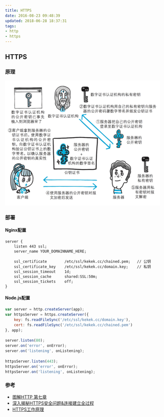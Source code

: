 ```yaml
---
title: HTTPS
date: 2016-08-23 09:48:39
updated: 2018-06-28 18:37:31
tags: 
- http
- https
---
```

## HTTPS

### 原理
![](/images/QQ20160825-1@2x.jpg)

### 部署

#### Nginx配置
``` nginx
server {
    listen 443 ssl;
    server_name YOUR_DOMAINNAME_HERE;

    ssl_certificate        /etc/ssl/kekek.cc/chained.pem;   // 公钥
    ssl_certificate_key    /etc/ssl/kekek.cc/domain.key;	// 私钥		
    ssl_session_timeout    1d;
    ssl_session_cache      shared:SSL:50m;
    ssl_session_tickets    off;
}
```

#### Node.js配置
``` javascript
var server = http.createServer(app);
var httpsServer = https.createServer({
    key: fs.readFileSync('/etc/ssl/kekek.cc/domain.key'),
    cert: fs.readFileSync('/etc/ssl/kekek.cc/chained.pem')
}, app);

server.listen(80);
server.on('error', onError);
server.on('listening', onListening);

httpsServer.listen(443);
httpsServer.on('error', onError);
httpsServer.on('listening', onListening);
```

### 参考
- [图解HTTP 第七章](https://book.douban.com/subject/25863515/)
- [深入揭秘HTTPS安全问题&连接建立全过程](https://zhuanlan.zhihu.com/p/22142170)
- [HTTPS工作原理](https://blog.csdn.net/sean_cd/article/details/6966130)